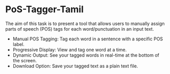 # PoS-Tagger-Tamil
The aim of this task is to present a tool that allows users to manually assign parts of speech (POS) tags for each word/punctuation in an input text. 
- Manual POS Tagging: Tag each word in a sentence with a specific POS label.
- Progressive Display: View and tag one word at a time.
- Dynamic Output: See your tagged words in real-time at the bottom of the screen.
- Download Option: Save your tagged text as a plain text file.

